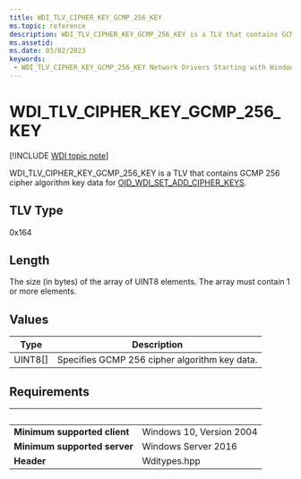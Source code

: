 ```yaml
---
title: WDI_TLV_CIPHER_KEY_GCMP_256_KEY
ms.topic: reference
description: WDI_TLV_CIPHER_KEY_GCMP_256_KEY is a TLV that contains GCMP 256 cipher algorithm key data for OID_WDI_SET_ADD_CIPHER_KEYS.
ms.assetid: 
ms.date: 03/02/2023
keywords:
 - WDI_TLV_CIPHER_KEY_GCMP_256_KEY Network Drivers Starting with Windows 10, Version 2004
---
```


# WDI\_TLV\_CIPHER\_KEY\_GCMP\_256\_KEY

[!INCLUDE [WDI topic note](../includes/wdi-version-warning.md)]

WDI\_TLV\_CIPHER\_KEY\_GCMP\_256\_KEY is a TLV that contains GCMP 256 cipher algorithm key data for [OID\_WDI\_SET\_ADD\_CIPHER\_KEYS](./oid-wdi-set-add-cipher-keys.md).

## TLV Type

0x164

## Length

The size (in bytes) of the array of UINT8 elements. The array must contain 1 or more elements.

## Values

| Type | Description |
| --- | --- |
| UINT8\[\] | Specifies GCMP 256 cipher algorithm key data. |

## Requirements

| &nbsp; | &nbsp; |
| ------ | ------ |
| **Minimum supported client** | Windows 10, Version 2004 |
| **Minimum supported server** | Windows Server 2016 |
| **Header** | Wditypes.hpp |
